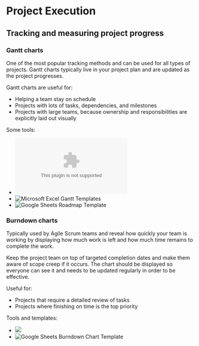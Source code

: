 # Project Execution

## Tracking and measuring project progress

### Gantt charts
One of the most popular tracking methods and can be used for all types of projects. Gantt charts typically live in your project plan and are updated as the project progresses.

Gantt charts are useful for:
* Helping a team stay on schedule
* Projects with lots of tasks, dependencies, and milestones
* Projects with large teams, because ownership and responsibilities are explicitly laid out visually

Some tools:
* ![asana.com](asana.com)
* ![Microsoft Excel Gantt Templates](https://create.microsoft.com/en-us/templates/gantt-charts)
* ![Google Sheets Roadmap Template](https://docs.google.com/spreadsheets/d/1mtRKyj4nS5fja25lFNsCC8ZMnd7Z81yx_z-MtOEj5HM/template/preview?resourcekey=0-pEIsQsu6t8oHR5WWlMHYvw#gid=1672256879)

### Burndown charts
Typically used by Agile Scrum teams and reveal how quickly your team is working by displaying how much work is left and how much time remains to complete the work. 

Keep the project team on top of targeted completion dates and make them aware of scope creep if it occurs. The chart should be displayed so everyone can see it and needs to be updated regularly in order to be effective.

Useful for:
* Projects that require a detailed review of tasks
* Projects where finishing on time is the top priority

Tools and templates:
* ![](https://docs.google.com/spreadsheets/d/1KTRguVRxejznvLWGov7-WsSQ4U5uPYl4jLQLyiIAIU4/template/preview)
* ![Google Sheets Burndown Chart Template](https://docs.google.com/spreadsheets/d/1KTRguVRxejznvLWGov7-WsSQ4U5uPYl4jLQLyiIAIU4/template/preview)
